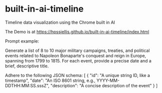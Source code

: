 # built-in-ai-timeline
Timeline data visualization using the Chrome built in AI


The Demo is at   https://hpssjellis.github.io/built-in-ai-timeline/index.html










Prompt example:


Generate a list of 8 to 10 major military campaigns, treaties, and political events related to Napoleon Bonaparte's conquest and reign in Europe, spanning from 1799 to 1815. For each event, provide a precise date and a brief, descriptive title.

Adhere to the following JSON schema:
[
  {
    "id": "A unique string ID, like a timestamp",
    "date": "An ISO 8601 string, e.g., YYYY-MM-DDTHH:MM:SS.sssZ",
    "description": "A concise description of the event"
  }
]

